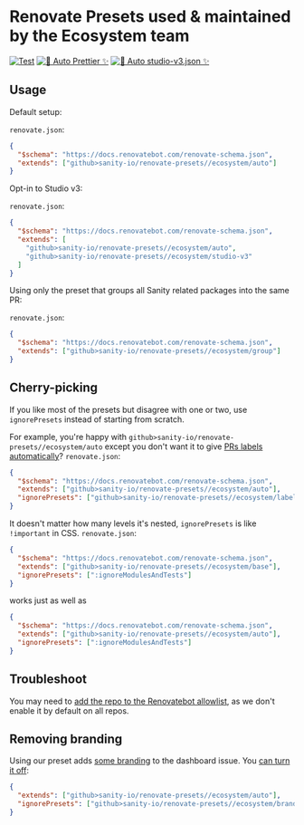 # Renovate Presets used & maintained by the Ecosystem team

[![Test](https://github.com/sanity-io/renovate-presets/actions/workflows/test.yml/badge.svg)](https://github.com/sanity-io/renovate-presets/actions/workflows/test.yml)
[![🤖 Auto Prettier ✨](https://github.com/sanity-io/renovate-presets/actions/workflows/prettier.yml/badge.svg)](https://github.com/sanity-io/renovate-presets/actions/workflows/prettier.yml)
[![🤖 Auto studio-v3.json ✨](https://github.com/sanity-io/renovate-presets/actions/workflows/sync-studio-v3.yml/badge.svg?event=schedule)](https://github.com/sanity-io/renovate-presets/actions/workflows/sync-studio-v3.yml)

## Usage

Default setup:

`renovate.json`:

```json
{
  "$schema": "https://docs.renovatebot.com/renovate-schema.json",
  "extends": ["github>sanity-io/renovate-presets//ecosystem/auto"]
}
```

Opt-in to Studio v3:

`renovate.json`:

```json
{
  "$schema": "https://docs.renovatebot.com/renovate-schema.json",
  "extends": [
    "github>sanity-io/renovate-presets//ecosystem/auto",
    "github>sanity-io/renovate-presets//ecosystem/studio-v3"
  ]
}
```

Using only the preset that groups all Sanity related packages into the same PR:

`renovate.json`:

```json
{
  "$schema": "https://docs.renovatebot.com/renovate-schema.json",
  "extends": ["github>sanity-io/renovate-presets//ecosystem/group"]
}
```

## Cherry-picking

If you like most of the presets but disagree with one or two, use `ignorePresets` instead of starting from scratch.

For example, you're happy with `github>sanity-io/renovate-presets//ecosystem/auto` except you don't want it to give [PRs labels automatically](https://user-images.githubusercontent.com/81981/187027000-de482541-e28a-481a-83f3-166e31175c38.png)?
`renovate.json`:

```json
{
  "$schema": "https://docs.renovatebot.com/renovate-schema.json",
  "extends": ["github>sanity-io/renovate-presets//ecosystem/auto"],
  "ignorePresets": ["github>sanity-io/renovate-presets//ecosystem/labels"]
}
```

It doesn't matter how many levels it's nested, `ignorePresets` is like `!important` in CSS.
`renovate.json`:

```json
{
  "$schema": "https://docs.renovatebot.com/renovate-schema.json",
  "extends": ["github>sanity-io/renovate-presets//ecosystem/base"],
  "ignorePresets": [":ignoreModulesAndTests"]
}
```

works just as well as

```json
{
  "$schema": "https://docs.renovatebot.com/renovate-schema.json",
  "extends": ["github>sanity-io/renovate-presets//ecosystem/auto"],
  "ignorePresets": [":ignoreModulesAndTests"]
}
```

## Troubleshoot

You may need to [add the repo to the Renovatebot allowlist](https://github.com/organizations/sanity-io/settings/installations/2371209#:~:text=requests%2C%20and%20workflows-,Repository%20access,-All%20repositories), as we don't enable it by default on all repos.

## Removing branding

Using our preset adds [some branding](https://user-images.githubusercontent.com/81981/187096428-e17c3bfb-9721-4421-859b-a0e85300c230.png) to the dashboard issue. You [can turn it off](https://user-images.githubusercontent.com/81981/187096465-53ed0cc1-4d00-4968-8f51-ec696ed9a48c.png):

```json
{
  "extends": ["github>sanity-io/renovate-presets//ecosystem/auto"],
  "ignorePresets": ["github>sanity-io/renovate-presets//ecosystem/branding"]
}
```